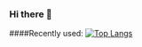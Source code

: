 ### Hi there 👋

####Recently used:
[![Top Langs](https://github-readme-stats.vercel.app/api/top-langs/?username=D4ve-R&langs_count=10&layout=compact)](https://github.com/anuraghazra/github-readme-stats)


<!--
**D4ve-R/D4ve-R** is a ✨ _special_ ✨ repository because its `README.md` (this file) appears on your GitHub profile.

Here are some ideas to get you started:

- 🔭 I’m currently working on ...
- 🌱 I’m currently learning ...
- 👯 I’m looking to collaborate on ...
- 🤔 I’m looking for help with ...
- 💬 Ask me about ...
- 📫 How to reach me: ...
- 😄 Pronouns: ...
- ⚡ Fun fact: ...
-->

